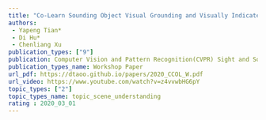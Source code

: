 ```yaml
---  
title: "Co-Learn Sounding Object Visual Grounding and Visually Indicated Sound Separation in A Cycle"  
authors:  
 - Yapeng Tian*  
 - Di Hu*  
 - Chenliang Xu  
publication_types: ["9"]  
publication: Computer Vision and Pattern Recognition(CVPR) Sight and Sound Workshop 2020   
publication_types_name: Workshop Paper  
url_pdf: https://dtaoo.github.io/papers/2020_CCOL_W.pdf  
url_video: https://www.youtube.com/watch?v=z4vvwbHG6pY  
topic_types: ["2"]
topic_types_name: topic_scene_understanding
rating : 2020_03_01
---  
```

